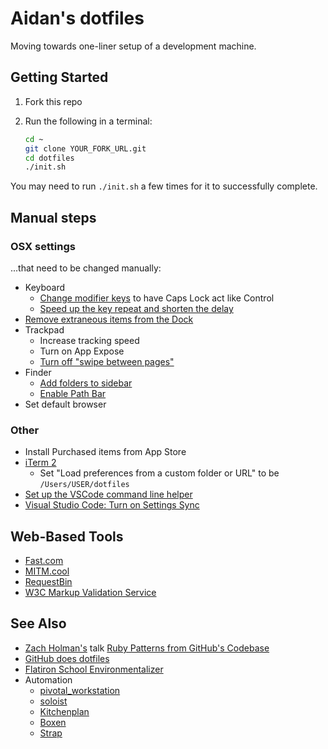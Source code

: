 # Aidan's dotfiles

Moving towards one-liner setup of a development machine.

## Getting Started

1. Fork this repo
1. Run the following in a terminal:

   ```bash
   cd ~
   git clone YOUR_FORK_URL.git
   cd dotfiles
   ./init.sh
   ```

You may need to run `./init.sh` a few times for it to successfully complete.

## Manual steps

### OSX settings

...that need to be changed manually:

- Keyboard
  - [Change modifier keys](https://support.apple.com/guide/mac-help/change-the-behavior-of-the-modifier-keys-mchlp1011/mac) to have Caps Lock act like Control
  - [Speed up the key repeat and shorten the delay](https://support.apple.com/guide/mac-help/set-how-quickly-a-key-repeats-mchl0311bdb4/mac)
- [Remove extraneous items from the Dock](https://support.apple.com/guide/mac-help/dock-mh35859/mac#mchlpf80766d)
- Trackpad
  - Increase tracking speed
  - Turn on App Expose
  - [Turn off "swipe between pages"](https://support.apple.com/guide/mac-help/change-trackpad-preferences-mchlp1226/10.14/mac/10.14)
- Finder
  - [Add folders to sidebar](https://support.apple.com/guide/mac-help/customize-finder-toolbar-sidebar-mac-mchlp3011/mac)
  - [Enable Path Bar](https://www.lifewire.com/use-macs-hidden-finder-path-bar-2260868)
- Set default browser

### Other

- Install Purchased items from App Store
- [iTerm 2](http://www.iterm2.com)
  - Set "Load preferences from a custom folder or URL" to be `/Users/USER/dotfiles`
- [Set up the VSCode command line helper](https://code.visualstudio.com/docs/setup/mac#_launching-from-the-command-line)
- [Visual Studio Code: Turn on Settings Sync](https://code.visualstudio.com/docs/editor/settings-sync#_turning-on-settings-sync)

## Web-Based Tools

- [Fast.com](https://fast.com/)
- [MITM.cool](http://mitm.cool/)
- [RequestBin](http://requestb.in/)
- [W3C Markup Validation Service](http://validator.w3.org/)

## See Also

- [Zach Holman's](http://zachholman.com/) talk [Ruby Patterns from GitHub's Codebase](http://speakerdeck.com/u/holman/p/ruby-patterns-from-githubs-codebase?slide=7)
- [GitHub does dotfiles](http://dotfiles.github.com)
- [Flatiron School Environmentalizer](https://github.com/flatiron-school/environmentalizer/)
- Automation
  - [pivotal_workstation](https://github.com/pivotal/pivotal_workstation)
  - [soloist](https://github.com/mkocher/soloist)
  - [Kitchenplan](https://github.com/kitchenplan/kitchenplan)
  - [Boxen](https://boxen.github.com)
  - [Strap](https://github.com/mikemcquaid/strap)

